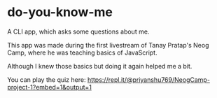 # do-you-know-me
 A CLI app, which asks some questions about me.

This app was made during the first livestream of Tanay Pratap's Neog Camp, where he was teaching basics of JavaScript.

Although I knew those basics but doing it again helped me a bit.

You can play the quiz here: https://repl.it/@priyanshu769/NeogCamp-project-1?embed=1&output=1